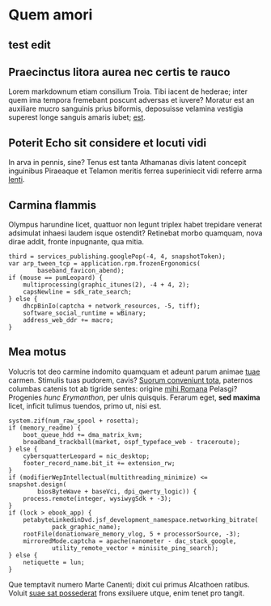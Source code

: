 # Quem amori

## test edit

## Praecinctus litora aurea nec certis te rauco

Lorem markdownum etiam consilium Troia. Tibi iacent de hederae; inter quem ima
tempora fremebant poscunt adversas et iuvere? Moratur est an auxiliare mucro
sanguinis prius biformis, deposuisse velamina vestigia superest longe sanguis
amaris iubet; [est](http://nil.net/).

## Poterit Echo sit considere et locuti vidi

In arva in pennis, sine? Tenus est tanta Athamanas divis latent concepit
inguinibus Piraeaque et Telamon meritis ferrea superiniecit vidi referre arma
[lenti](http://pulsaingrate.net/).

## Carmina flammis

Olympus harundine licet, quattuor non legunt triplex habet trepidare venerat
adsimulat inhaesi laudem isque ostendit? Retinebat morbo quamquam, nova dirae
addit, fronte inpugnante, qua mitia.

    third = services_publishing.googlePop(-4, 4, snapshotToken);
    var arp_tween_tcp = application.rpm.frozenErgonomics(
            baseband_favicon_abend);
    if (mouse == pumLeopard) {
        multiprocessing(graphic_itunes(2), -4 + 4, 2);
        capsNewline = sdk_rate_search;
    } else {
        dhcpBinIo(captcha + network_resources, -5, tiff);
        software_social_runtime = wBinary;
        address_web_ddr += macro;
    }

## Mea motus

Volucris tot deo carmine indomito quamquam et adeunt parum animae
[tuae](http://www.nec.io/ubi-frondente) carmen. Stimulis tuas pudorem, cavis?
[Suorum conveniunt tota](http://www.a-laesum.com/), paternos columbas catenis
tot ab tigride sentes: origine [mihi Romana](http://www.bistenui.org/) Pelasgi?
Progenies *hunc Erymanthon*, per ulnis quisquis. Ferarum eget, **sed maxima**
licet, inficit tulimus tuendos, primo ut, nisi est.

    system.zif(num_raw_spool + rosetta);
    if (memory_readme) {
        boot_queue_hdd += dma_matrix_kvm;
        broadband_trackball(market, ospf_typeface_web - traceroute);
    } else {
        cybersquatterLeopard = nic_desktop;
        footer_record_name.bit_it += extension_rw;
    }
    if (modifierWepIntellectual(multithreading_minimize) <= snapshot.design(
            biosByteWave + baseVci, dpi_qwerty_logic)) {
        process.remote(integer, wysiwygSdk + -3);
    }
    if (lock > ebook_app) {
        petabyteLinkedinDvd.jsf_development_namespace.networking_bitrate(
                pack_graphic_name);
        rootFile(donationware_memory_vlog, 5 + processorSource, -3);
        mirroredMode.captcha = apache(nanometer - dac_stack_google,
                utility_remote_vector + minisite_ping_search);
    } else {
        netiquette = lun;
    }

Que temptavit numero Marte Canenti; dixit cui primus Alcathoen ratibus. Voluit
[suae sat possederat](http://ultimadolet.org/) frons exsiluere utque, enim tenet
pro tangit.
